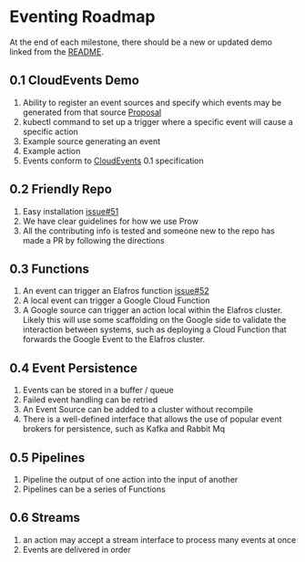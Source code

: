 # Eventing Roadmap

At the end of each milestone, there should be a new or updated demo linked from
the [README](README.md).

## 0.1 CloudEvents Demo

1. Ability to register an event sources and specify which events may be
   generated from that source
   [Proposal](https://github.com/elafros/eventing/issues/39)
1. kubectl command to set up a trigger where a specific event will cause a
  specific action
1. Example source generating an event
1. Example action
1. Events conform to [CloudEvents](https://github.com/cloudevents/spec)
   0.1 specification

## 0.2 Friendly Repo

1. Easy installation [issue#51](https://github.com/elafros/eventing/issues/51)
1. We have clear guidelines for how we use Prow
1. All the contributing info is tested and someone new to the repo has made a
   PR by following the directions

## 0.3 Functions

1. An event can trigger an Elafros function [issue#52](https://github.com/elafros/eventing/issues/52)
1. A local event can trigger a Google Cloud Function
1. A Google source can trigger an action local within the Elafros cluster.
   Likely this will use some scaffolding on the Google side to validate the
   interaction between systems, such as deploying a Cloud Function that
   forwards the Google Event to the Elafros cluster.

## 0.4 Event Persistence

1. Events can be stored in a buffer / queue
1. Failed event handling can be retried
1. An Event Source can be added to a cluster without recompile
1. There is a well-defined interface that allows the use of popular event
   brokers for persistence, such as Kafka and Rabbit Mq

## 0.5 Pipelines

1. Pipeline the output of one action into the input of another
1. Pipelines can be a series of Functions

## 0.6 Streams

1. an action may accept a stream interface to process many events at once
1. Events are delivered in order
